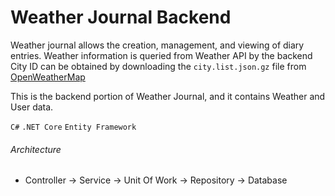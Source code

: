 # Weather Journal Backend

Weather journal allows the creation, management, and viewing of diary entries.
Weather information is queried from Weather API by the backend
City ID can be obtained by downloading the `city.list.json.gz` file from [OpenWeatherMap](http://bulk.openweathermap.org/sample/)

This is the backend portion of Weather Journal, and it contains Weather and User data.

`C#` `.NET Core` `Entity Framework`

###### Architecture
- Controller -> Service -> Unit Of Work -> Repository -> Database

